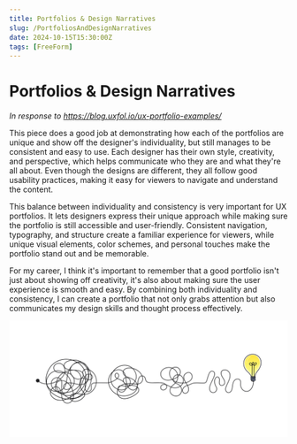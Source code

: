 ```yaml
---
title: Portfolios & Design Narratives
slug: /PortfoliosAndDesignNarratives
date: 2024-10-15T15:30:00Z
tags: [FreeForm]
---
```


# Portfolios & Design Narratives
*In response to https://blog.uxfol.io/ux-portfolio-examples/*

This piece does a good job at demonstrating how each of the portfolios are unique and show off the designer's individuality, but still manages to be consistent and easy to use. Each designer has their own style, creativity, and perspective, which helps communicate who they are and what they're all about. Even though the designs are different, they all follow good usability practices, making it easy for viewers to navigate and understand the content.

This balance between individuality and consistency is very important for UX portfolios. It lets designers express their unique approach while making sure the portfolio is still accessible and user-friendly. Consistent navigation, typography, and structure create a familiar experience for viewers, while unique visual elements, color schemes, and personal touches make the portfolio stand out and be memorable.

For my career, I think it's important to remember that a good portfolio isn't just about showing off creativity, it's also about making sure the user experience is smooth and easy. By combining both individuality and consistency, I can create a portfolio that not only grabs attention but also communicates my design skills and thought process effectively.

![Error getting image](/img/lightbulb.jpeg)
